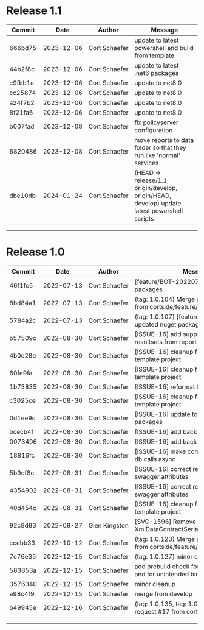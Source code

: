 # Release 1.1

|Commit|Date|Author|Message|
|---|---|---|---|
| 666bd75 | <span style="white-space:nowrap;">2023-12-06</span> | <span style="white-space:nowrap;">Cort Schaefer</span> |  update to latest powershell and build from template
| 44b2f8c | <span style="white-space:nowrap;">2023-12-06</span> | <span style="white-space:nowrap;">Cort Schaefer</span> |  update to latest .net6 packages
| c9fbb1e | <span style="white-space:nowrap;">2023-12-06</span> | <span style="white-space:nowrap;">Cort Schaefer</span> |  update to net8.0
| cc25874 | <span style="white-space:nowrap;">2023-12-06</span> | <span style="white-space:nowrap;">Cort Schaefer</span> |  update to net8.0
| a24f7b2 | <span style="white-space:nowrap;">2023-12-06</span> | <span style="white-space:nowrap;">Cort Schaefer</span> |  update to net8.0
| 8f21fa6 | <span style="white-space:nowrap;">2023-12-06</span> | <span style="white-space:nowrap;">Cort Schaefer</span> |  update to net8.0
| b007fad | <span style="white-space:nowrap;">2023-12-08</span> | <span style="white-space:nowrap;">Cort Schaefer</span> |  fix policyserver configuration
| 6820486 | <span style="white-space:nowrap;">2023-12-08</span> | <span style="white-space:nowrap;">Cort Schaefer</span> |  move reports to data folder so that they run like 'normal' services
| dbe10db | <span style="white-space:nowrap;">2024-01-24</span> | <span style="white-space:nowrap;">Cort Schaefer</span> |  (HEAD -> release/1.1, origin/develop, origin/HEAD, develop) update latest powershell scripts
****


# Release 1.0

|Commit|Date|Author|Message|
|---|---|---|---|
| 46f1fc5 | <span style="white-space:nowrap;">2022-07-13</span> | <span style="white-space:nowrap;">Cort Schaefer</span> |  [feature/BOT-20220713] updated nuget packages
| 8bd84a1 | <span style="white-space:nowrap;">2022-07-13</span> | <span style="white-space:nowrap;">Cort Schaefer</span> |  (tag: 1.0.104) Merge pull request #15 from cortside/feature/BOT-20220713
| 5784a2c | <span style="white-space:nowrap;">2022-07-13</span> | <span style="white-space:nowrap;">Cort Schaefer</span> |  (tag: 1.0.107) [feature/BOT-20220713] updated nuget packages
| b57509c | <span style="white-space:nowrap;">2022-08-30</span> | <span style="white-space:nowrap;">Cort Schaefer</span> |  [ISSUE-16] add support for multiple resultsets from report procs
| 4b0e28e | <span style="white-space:nowrap;">2022-08-30</span> | <span style="white-space:nowrap;">Cort Schaefer</span> |  [ISSUE-16] cleanup from update with template project
| 60fe9fa | <span style="white-space:nowrap;">2022-08-30</span> | <span style="white-space:nowrap;">Cort Schaefer</span> |  [ISSUE-16] cleanup from update with template project
| 1b73835 | <span style="white-space:nowrap;">2022-08-30</span> | <span style="white-space:nowrap;">Cort Schaefer</span> |  [ISSUE-16] reformat files
| c3025ce | <span style="white-space:nowrap;">2022-08-30</span> | <span style="white-space:nowrap;">Cort Schaefer</span> |  [ISSUE-16] cleanup from update with template project
| 0d1ee9c | <span style="white-space:nowrap;">2022-08-30</span> | <span style="white-space:nowrap;">Cort Schaefer</span> |  [ISSUE-16] update to latest nuget packages
| bcecb4f | <span style="white-space:nowrap;">2022-08-30</span> | <span style="white-space:nowrap;">Cort Schaefer</span> |  [ISSUE-16] add back missed test files
| 0073496 | <span style="white-space:nowrap;">2022-08-30</span> | <span style="white-space:nowrap;">Cort Schaefer</span> |  [ISSUE-16] add back missed test files
| 18816fc | <span style="white-space:nowrap;">2022-08-30</span> | <span style="white-space:nowrap;">Cort Schaefer</span> |  [ISSUE-16] make controller methods and db calls async
| 5b9cf8c | <span style="white-space:nowrap;">2022-08-31</span> | <span style="white-space:nowrap;">Cort Schaefer</span> |  [ISSUE-16] correct responses and swagger attributes
| 4354902 | <span style="white-space:nowrap;">2022-08-31</span> | <span style="white-space:nowrap;">Cort Schaefer</span> |  [ISSUE-16] correct responses and swagger attributes
| 40d454c | <span style="white-space:nowrap;">2022-08-31</span> | <span style="white-space:nowrap;">Cort Schaefer</span> |  [ISSUE-16] cleanup from update with template project
| 92c8d83 | <span style="white-space:nowrap;">2022-09-27</span> | <span style="white-space:nowrap;">Glen Kingston</span> |  [SVC-1596] Remove XmlDataContractSerializerOutputFormatter
| ccebb33 | <span style="white-space:nowrap;">2022-10-12</span> | <span style="white-space:nowrap;">Cort Schaefer</span> |  (tag: 1.0.123) Merge pull request #18 from cortside/feature/SVC-1596
| 7c76e35 | <span style="white-space:nowrap;">2022-12-15</span> | <span style="white-space:nowrap;">Cort Schaefer</span> |  (tag: 1.0.127) minor cleanup
| 583853a | <span style="white-space:nowrap;">2022-12-15</span> | <span style="white-space:nowrap;">Cort Schaefer</span> |  add prebuild check for restricted words and for unintended binary files
| 3576340 | <span style="white-space:nowrap;">2022-12-15</span> | <span style="white-space:nowrap;">Cort Schaefer</span> |  minor cleanup
| e98c4f9 | <span style="white-space:nowrap;">2022-12-15</span> | <span style="white-space:nowrap;">Cort Schaefer</span> |  merge from develop
| b49945e | <span style="white-space:nowrap;">2022-12-16</span> | <span style="white-space:nowrap;">Cort Schaefer</span> |  (tag: 1.0.135, tag: 1.0.133) Merge pull request #17 from cortside/issue-16
****


